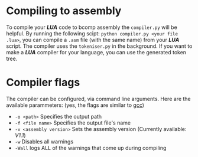 # Compiling to assembly

To compile your ***LUA*** code to bcomp assembly the `compiler.py` will be helpful. By running the following scipt: `python compiler.py <your file .lua>`, you can compile a `.asm` file (with the same name) from your ***LUA*** script.
The compiler uses the `tokeniser.py` in the background. If you want to make a ***LUA*** compiler for your language, you can use the generated token tree.

# Compiler flags

The compiler can be configured, via command line arguments. Here are the available parammeters: (yes, the flags are similar to [gcc](https://en.wikipedia.org/wiki/GNU_Compiler_Collection))

* `-o <path>` Specifies the output path
* `-f <file name>` Specifies the output file's name
* `-v <assembly version>` Sets the assembly version (Currently available: *V1.1*)
* `-w` Disables all warnings
* `-Wall` logs ALL of the warnings that come up during compiling